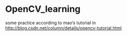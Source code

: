 # OpenCV_learning
some practice according to mao‘s tutorial in  http://blog.csdn.net/column/details/opencv-tutorial.html
